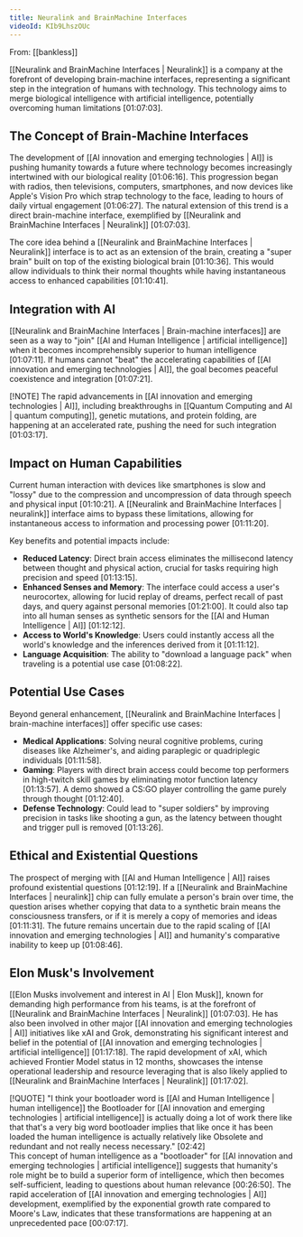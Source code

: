 ```yaml
---
title: Neuralink and BrainMachine Interfaces
videoId: KIb9LhszOUc
---
```


From: [[bankless]] <br/> 

[[Neuralink and BrainMachine Interfaces | Neuralink]] is a company at the forefront of developing brain-machine interfaces, representing a significant step in the integration of humans with technology. This technology aims to merge biological intelligence with artificial intelligence, potentially overcoming human limitations <a class="yt-timestamp" data-t="01:07:03">[01:07:03]</a>.

## The Concept of Brain-Machine Interfaces
The development of [[AI innovation and emerging technologies | AI]] is pushing humanity towards a future where technology becomes increasingly intertwined with our biological reality <a class="yt-timestamp" data-t="01:06:16">[01:06:16]</a>. This progression began with radios, then televisions, computers, smartphones, and now devices like Apple's Vision Pro which strap technology to the face, leading to hours of daily virtual engagement <a class="yt-timestamp" data-t="01:06:27">[01:06:27]</a>. The natural extension of this trend is a direct brain-machine interface, exemplified by [[Neuralink and BrainMachine Interfaces | Neuralink]] <a class="yt-timestamp" data-t="01:07:03">[01:07:03]</a>.

The core idea behind a [[Neuralink and BrainMachine Interfaces | Neuralink]] interface is to act as an extension of the brain, creating a "super brain" built on top of the existing biological brain <a class="yt-timestamp" data-t="01:10:36">[01:10:36]</a>. This would allow individuals to think their normal thoughts while having instantaneous access to enhanced capabilities <a class="yt-timestamp" data-t="01:10:41">[01:10:41]</a>.

## Integration with AI
[[Neuralink and BrainMachine Interfaces | Brain-machine interfaces]] are seen as a way to "join" [[AI and Human Intelligence | artificial intelligence]] when it becomes incomprehensibly superior to human intelligence <a class="yt-timestamp" data-t="01:07:11">[01:07:11]</a>. If humans cannot "beat" the accelerating capabilities of [[AI innovation and emerging technologies | AI]], the goal becomes peaceful coexistence and integration <a class="yt-timestamp" data-t="01:07:21">[01:07:21]</a>.

<div class="callout">
[!NOTE]
The rapid advancements in [[AI innovation and emerging technologies | AI]], including breakthroughs in [[Quantum Computing and AI | quantum computing]], genetic mutations, and protein folding, are happening at an accelerated rate, pushing the need for such integration <a class="yt-timestamp" data-t="01:03:17">[01:03:17]</a>.
</div>

## Impact on Human Capabilities
Current human interaction with devices like smartphones is slow and "lossy" due to the compression and uncompression of data through speech and physical input <a class="yt-timestamp" data-t="01:10:21">[01:10:21]</a>. A [[Neuralink and BrainMachine Interfaces | neuralink]] interface aims to bypass these limitations, allowing for instantaneous access to information and processing power <a class="yt-timestamp" data-t="01:11:20">[01:11:20]</a>.

Key benefits and potential impacts include:
*   **Reduced Latency**: Direct brain access eliminates the millisecond latency between thought and physical action, crucial for tasks requiring high precision and speed <a class="yt-timestamp" data-t="01:13:15">[01:13:15]</a>.
*   **Enhanced Senses and Memory**: The interface could access a user's neurocortex, allowing for lucid replay of dreams, perfect recall of past days, and query against personal memories <a class="yt-timestamp" data-t="01:21:00">[01:21:00]</a>. It could also tap into all human senses as synthetic sensors for the [[AI and Human Intelligence | AI]] <a class="yt-timestamp" data-t="01:12:12">[01:12:12]</a>.
*   **Access to World's Knowledge**: Users could instantly access all the world's knowledge and the inferences derived from it <a class="yt-timestamp" data-t="01:11:12">[01:11:12]</a>.
*   **Language Acquisition**: The ability to "download a language pack" when traveling is a potential use case <a class="yt-timestamp" data-t="01:08:22">[01:08:22]</a>.

## Potential Use Cases
Beyond general enhancement, [[Neuralink and BrainMachine Interfaces | brain-machine interfaces]] offer specific use cases:
*   **Medical Applications**: Solving neural cognitive problems, curing diseases like Alzheimer's, and aiding paraplegic or quadriplegic individuals <a class="yt-timestamp" data-t="01:11:58">[01:11:58]</a>.
*   **Gaming**: Players with direct brain access could become top performers in high-twitch skill games by eliminating motor function latency <a class="yt-timestamp" data-t="01:13:57">[01:13:57]</a>. A demo showed a CS:GO player controlling the game purely through thought <a class="yt-timestamp" data-t="01:12:40">[01:12:40]</a>.
*   **Defense Technology**: Could lead to "super soldiers" by improving precision in tasks like shooting a gun, as the latency between thought and trigger pull is removed <a class="yt-timestamp" data-t="01:13:26">[01:13:26]</a>.

## Ethical and Existential Questions
The prospect of merging with [[AI and Human Intelligence | AI]] raises profound existential questions <a class="yt-timestamp" data-t="01:12:19">[01:12:19]</a>. If a [[Neuralink and BrainMachine Interfaces | neuralink]] chip can fully emulate a person's brain over time, the question arises whether copying that data to a synthetic brain means the consciousness transfers, or if it is merely a copy of memories and ideas <a class="yt-timestamp" data-t="01:11:31">[01:11:31]</a>. The future remains uncertain due to the rapid scaling of [[AI innovation and emerging technologies | AI]] and humanity's comparative inability to keep up <a class="yt-timestamp" data-t="01:08:46">[01:08:46]</a>.

## Elon Musk's Involvement
[[Elon Musks involvement and interest in AI | Elon Musk]], known for demanding high performance from his teams, is at the forefront of [[Neuralink and BrainMachine Interfaces | Neuralink]] <a class="yt-timestamp" data-t="01:07:03">[01:07:03]</a>. He has also been involved in other major [[AI innovation and emerging technologies | AI]] initiatives like xAI and Grok, demonstrating his significant interest and belief in the potential of [[AI innovation and emerging technologies | artificial intelligence]] <a class="yt-timestamp" data-t="01:17:18">[01:17:18]</a>. The rapid development of xAI, which achieved Frontier Model status in 12 months, showcases the intense operational leadership and resource leveraging that is also likely applied to [[Neuralink and BrainMachine Interfaces | Neuralink]] <a class="yt-timestamp" data-t="01:17:02">[01:17:02]</a>.

<div class="callout">
[!QUOTE]
"I think your bootloader word is [[AI and Human Intelligence | human intelligence]] the Bootloader for [[AI innovation and emerging technologies | artificial intelligence]] is actually doing a lot of work there like that that's a very big word bootloader implies that like once it has been loaded the human intelligence is actually relatively like Obsolete and redundant and not really necess necessary." <a class="yt-timestamp" data-t="02:42">[02:42]</a>
</div>
This concept of human intelligence as a "bootloader" for [[AI innovation and emerging technologies | artificial intelligence]] suggests that humanity's role might be to build a superior form of intelligence, which then becomes self-sufficient, leading to questions about human relevance <a class="yt-timestamp" data-t="00:26:50">[00:26:50]</a>. The rapid acceleration of [[AI innovation and emerging technologies | AI]] development, exemplified by the exponential growth rate compared to Moore's Law, indicates that these transformations are happening at an unprecedented pace <a class="yt-timestamp" data-t="00:07:17">[00:07:17]</a>.